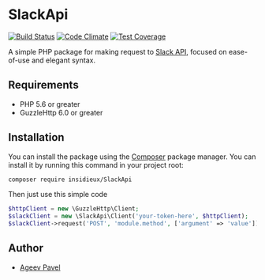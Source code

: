 # SlackApi

[![Build Status](https://travis-ci.org/insidieux/SlackApi.svg?branch=master)](https://travis-ci.org/insidieux/SlackApi)
[![Code Climate](https://codeclimate.com/github/insidieux/SlackApi/badges/gpa.svg)](https://codeclimate.com/github/insidieux/SlackApi)
[![Test Coverage](https://codeclimate.com/github/insidieux/SlackApi/badges/coverage.svg)](https://codeclimate.com/github/insidieux/SlackApi/coverage)

A simple PHP package for making request to [Slack API](https://api.slack.com/methods), focused on ease-of-use and elegant syntax.

## Requirements

* PHP 5.6 or greater
* GuzzleHttp 6.0 or greater

## Installation

You can install the package using the [Composer](https://getcomposer.org/) package manager. You can install it by running this command in your project root:

```sh
composer require insidieux/SlackApi
```

Then just use this simple code

```php
$httpClient = new \GuzzleHttp\Client;
$slackClient = new \SlackApi\Client('your-token-here', $httpClient);
$slackClient->request('POST', 'module.method', ['argument' => 'value']);
```

Author
-------

- [Ageev Pavel](mailto:ageev.pavel.v@gmail.com)
